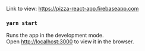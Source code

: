 Link to view: https://pizza-react-app.firebaseapp.com

### `yarn start`

Runs the app in the development mode.<br />
Open [http://localhost:3000](http://localhost:3000) to view it in the browser.


